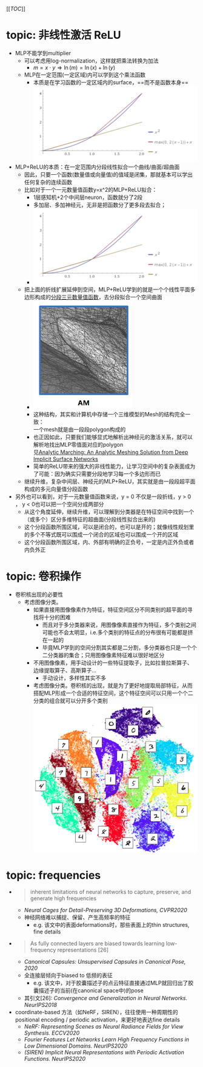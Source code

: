 [[_TOC_]]

# topic: 非线性激活 ReLU

 - MLP不能学到multiplier
    - 可以考虑用log-normalization，这样就把乘法转换为加法
       - $`m=x \cdot y \Rightarrow \ln(m)=\ln(x)+\ln(y)`$
    - MLP在一定范围(一定区域)内可以学到这个乘法函数
       - 本质是在学习函数的一定区域内的surface，==而不是函数本身==<br>![image-20201209155947067](media/image-20201209155947067.png)
 -  MLP+ReLU的本质：在一定范围内分段线性拟合一个曲线/曲面/超曲面
     - 因此，只要一个函数(数量值或向量值)的值域是闭集，那就基本可以学出任何复杂的连续函数
     - 比如对于一个一元数量值函数y=x^2的MLP+ReLU拟合：
         - 1层感知机+2个中间层neuron，函数就分了2段 
         - 多加层、多加神经元，无非是把函数分了更多段去拟合；
         - ![image-20201209155947067](media/image-20201209155947067.png)
     - 把上面的折线扩展延伸到空间，MLP+ReLU学到的就是一个个线性平面多边形构成的<u>分段三元数量值函数</u>，去分段拟合一个空间曲面
         - ![image-20201209162429622](media/image-20201209162429622.png)
         - 这种结构，其实和计算机中存储一个三维模型的Mesh的结构完全一致：<br>一个mesh就是由一段段polygon构成的
         - 也正因如此，只要我们能够显式地解析出神经元的激活关系，就可以解析地找出MLP零值面对应的polygon <br>见[Analytic Marching: An Analytic Meshing Solution from
            Deep Implicit Surface Networks](http://proceedings.mlr.press/v119/lei20a/lei20a.pdf)
         - 简单的ReLU带来的强大的非线性能力，让学习空间中的复杂表面成为了可能：因为确实只需要分段地学习每一个多边形而已
     - 继续升维，复杂中间层、神经元的MLP+ReLU，其实就是由一段段超平面构成的多元向量值分段函数
 - 另外也可以看到，对于一元数量值函数来说，y = 0 不仅是一段折线，y > 0 ， y < 0也可以把一个空间分成两部分
   - 从这个角度延伸，继续升维，可以理解到分类器是在特征空间中找到一个（或多个）区分多维特征的超曲面(分段线性拟合出来的)
   - 这个分段函数所围区域，可以是闭合的，也可以是开的；就像线性规划里的多个不等式既可以围成一个闭合的区域也可以围成一个开的区域
   - 这个分段函数所围区域，内、外部有明确的正负号，一定是内正外负或者内负外正

# topic: 卷积操作

- 卷积核出现的必要性
  - 考虑图像分类。
    - 如果直接用图像像素作为特征，特征空间区分不同类别的超平面的寻找将十分的困难
      - 而且对于多分类器来说，用图像像素直接作为特征，多个类别之间可能也不会太明显，i.e.多个类别的特征点的分布很有可能都是挤在一起的
      - 毕竟MLP学到的空间分割其实都是二分割，多分类器也只是一个个二分类器的集合；只用图像像素特征难以很好地区分
    - 不用图像像素，用手动设计的一些特征提取子，比如拉普拉斯算子、边缘提取算子、高斯算子...
      - 手动设计，多样性其实不多
    - 考虑图像分类。卷积核的出现，就是为了更好地提取局部特征，从而搭配MLP形成一个合适的特征空间，这个特征空间可以只用一个个二分类的组合就可以分开多个类别<br>![MNIST tSNE plot](media/image-20201209163614662.png)

# topic: frequencies

 - >  inherent limitations of neural networks to capture, preserve, and generate high frequencies
    - *Neural Cages for Detail-Preserving 3D Deformations, CVPR2020*
    - 神经网络难以捕捉、保留、产生高频率的特征
      - e.g. 该文中的表面deformations时，那些表面上的thin structures, fine details
 - > As fully connected layers are biased towards learning low-frequency representations [26]
   - *Canonical Capsules: Unsupervised Capsules in Canonical Pose, 2020*
   - 全连接层倾向于biased to 低频的表征
     - e.g. 该文中，对于胶囊描述子的点云特征直接通过MLP就回归出了胶囊描述子的当前(在canonical space中)的pose
   - 其引文[26]: *Convergence and Generalization in Neural Networks. NeurIPS2018* 
- coordinate-based 方法（如NeRF，SIREN），往往使用一种周期性的positional encoding / periodic activation，来更好地表达fine details
  - *NeRF: Representing Scenes as Neural Radiance Fields for View Synthesis. ECCV2020*
  - *Fourier Features Let Networks Learn High Frequency Functions in Low Dimensional Domains. NeurIPS2020*
  - *(SIREN) Implicit Neural Representations*
    *with Periodic Activation Functions. NeurIPS2020*